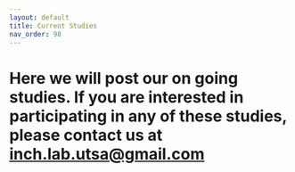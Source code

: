 ```yaml
---
layout: default
title: Current Studies
nav_order: 98
---
```


# Here we will post our on going studies. If you are interested in participating in any of these studies, please contact us at <inch.lab.utsa@gmail.com>





